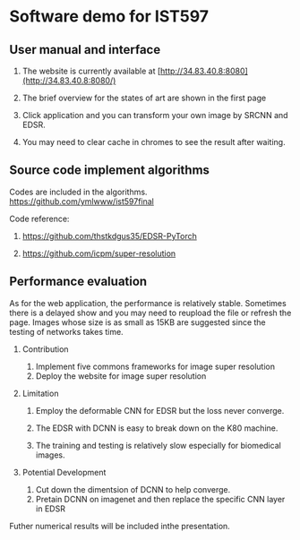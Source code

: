 # Software demo for IST597

## User manual and interface

1. The website is currently available at [http://34.83.40.8:8080](http://34.83.40.8:8080/)

2. The brief overview for the states of art are shown in the first page

3. Click application and you can transform your own image by SRCNN and EDSR.

4. You may need to clear cache in chromes to see the result after waiting.

## Source code implement algorithms

Codes are included in the algorithms. <https://github.com/ymlwww/ist597final>

Code reference: 

1. https://github.com/thstkdgus35/EDSR-PyTorch

2. <https://github.com/icpm/super-resolution>

## Performance evaluation

As for the web application, the performance is relatively stable. Sometimes there is a delayed show and you may need to reupload the file or refresh the page. Images whose size is as small as 15KB are suggested since the testing of networks takes time.

1. Contribution
   1. Implement five commons frameworks for image super resolution
   2. Deploy the website for image super resolution
   
2. Limitation 
  
   1. Employ the deformable CNN for EDSR but the loss never converge.
   
   2. The EDSR with DCNN is easy to break down on the K80 machine.
   
   3. The training and testing is relatively slow especially for biomedical images.
   
3. Potential Development

   1. Cut down the dimentsion of DCNN to help converge.
   2. Pretain DCNN on imagenet and then replace the specific CNN layer in EDSR

Futher numerical results will be included inthe presentation.

